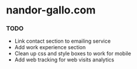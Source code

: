 # nandor-gallo.com
### TODO
- Link contact section to emailing service
- Add work experience section
- Clean up css and style boxes to work for mobile
- Add web tracking for web visits analytics
